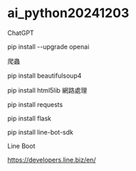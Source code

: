 # ai_python20241203

ChatGPT

pip install --upgrade openai

爬蟲

pip  install beautifulsoup4

pip  install html5lib
網路處理

pip install requests

pip install flask

pip install line-bot-sdk

Line Boot

https://developers.line.biz/en/
